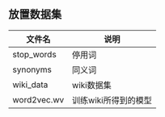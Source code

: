 ## 放置数据集
|   文件名    |   说明    |   
| ---------- | -------   | 
| stop_words |   停用词   |      
|   synonyms |   同义词   |     
| wiki_data  |   wiki数据集  | 
| word2vec.wv|训练wiki所得到的模型|